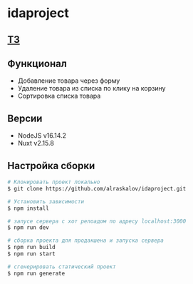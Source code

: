 # idaproject

## **[ТЗ](https://idaproject.notion.site/Frontend-developer-test-9b834d020d8f406f851479791209beef)**

## Функционал

+ Добавление товара через форму
+ Удаление товара из списка по клику на корзину
+ Сортировка списка товара

## Версии

+ NodeJS v16.14.2
+ Nuxt v2.15.8

## Настройка сборки

```bash
# Клонировать проект локально
$ git clone https://github.com/alraskalov/idaproject.git

# Установить зависимости
$ npm install

# запусе сервера с хот релоадом по адресу localhost:3000
$ npm run dev

# сборка проекта для продакшена и запуска сервера
$ npm run build
$ npm run start

# сгенерировать статический проект
$ npm run generate
```
